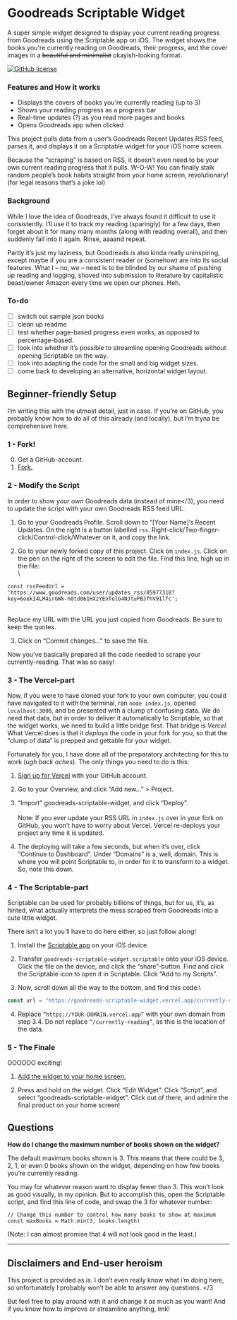 # Goodreads Scriptable Widget
A super simple widget designed to display your current reading progress from Goodreads using the Scriptable app on iOS. The widget shows the books you're currently reading on Goodreads, their progress, and the cover images in a ~~beautiful and minimalist~~ okayish-looking format.

[![GitHub license](https://img.shields.io/badge/License-MIT-blue.svg)](LICENSE)

### Features and How it works

- Displays the covers of books you're currently reading (up to 3)
- Shows your reading progress as a progress bar
- Real-time updates (?) as you read more pages and books
- Opens Goodreads app when clicked

This project pulls data from a user’s Goodreads Recent Updates RSS feed, parses it, and displays it on a Scriptable widget for your iOS home screen.

Because the “scraping” is based on RSS, it doesn’t even need to be your own current reading progress that it pulls. W-O-W! You can finally stalk random people’s book habits straight from your home screen, revolutionary! (for legal reasons that’s a joke lol)

### Background
While I love the idea of Goodreads, I’ve always found it difficult to use it consistently. I’ll use it to track my reading (sparingly) for a few days, then forget about it for many many months (along with reading overall), and then suddenly fall into it again. Rinse, aaaand repeat.

Partly it’s just my laziness, but Goodreads is also kinda really uninspiring, except maybe if you are a consistent reader or (somehow) are into its social features. What I – no, *we* – need is to be blinded by our shame of pushing up reading and logging, shoved into submission to literature by capitalistic beast/owner Amazon every time we open our phones. Heh.

### To-do
- [ ] switch out sample json books
- [ ] clean up readme
- [ ] test whether page-based progress even works, as opposed to percentage-based.
- [ ] look into whether it’s possible to streamline opening Goodreads without opening Scriptable on the way.
- [ ] look into adapting the code for the small and big widget sizes.
- [ ] come back to developing an alternative, horizontal widget layout.
  
## Beginner-friendly Setup
I’m writing this with the utmost detail, just in case. If you’re on GitHub, you probably know how to do all of this already (and locally), but I’m tryna be comprehensive here. 

### 1 - Fork!
0. Get a GitHub-account.
1. [Fork.](https://docs.github.com/en/pull-requests/collaborating-with-pull-requests/working-with-forks/fork-a-repo?tool=webui#forking-a-repository)

### 2 - Modify the Script
In order to show *your own* Goodreads data (instead of mine</3), you need to update the script with your own Goodreads RSS feed URL.

1. Go to your Goodreads Profile. Scroll down to “[Your Name]’s Recent Updates. On the right is a button labelled `rss`. Right-click/Two-finger-click/Control-click/Whatever on it, and copy the link.

2. Go to your newly forked copy of this project. Click on `index.js`. Click on the pen on the right of the screen to edit the file. Find this line, high up in the file:\
\
```
const rssFeedUrl = 'https://www.goodreads.com/user/updates_rss/85977318?key=6oekI4LM4irGWk-h0td061HXzYEnTelG4NJtuPBJfhV91lfc';
```
\
Replace my URL with the URL you just copied from Goodreads. Be sure to keep the quotes.

3. Click on “Commit changes...” to save the file.

Now you’ve basically prepared all the code needed to scrape your currently-reading. That was so easy!

### 3 - The Vercel-part
Now, if you were to have cloned your fork to your own computer, you could have navigated to it with the terminal, ran `node index.js`, opened `localhost:3000`, and be presented with a clump of confusing data. We do need that data, but in order to deliver it automatically to Scriptable, so that the widget works, we need to build a little bridge first. That bridge is *Vercel*. What Vercel does is that it *deploys* the code in your fork for you, so that the “clump of data” is prepped and gettable for your widget.

Fortunately for you, I have done all of the preparatory architecting for this to work (*ugh back aches*). The only things you need to do is this:

1. [Sign up for Vercel](https://vercel.com/signup) with your GitHub account.
2. Go to your Overview, and click “Add new...” > Project.

3. “Import” goodreads-scriptable-widget, and click “Deploy”.\
\
Note: If you ever update your RSS URL in ```index.js``` over in your fork on GitHub, you won’t have to worry about Vercel. Vercel re-deploys your project any time it is updated.

4. The deploying will take a few seconds, but when it’s over, click “Continue to Dashboard”. Under “Domains” is a, well, domain. This is where you will point Scriptable to, in order for it to transform to a widget. So, note this down. 

### 4 - The Scriptable-part
Scriptable can be used for probably billions of things, but for us, it’s, as hinted, what actually interprets the mess scraped from Goodreads into a cute little widget.

There isn’t a lot you’ll have to do here either, so just follow along!

1. Install the [Scriptable app](https://apps.apple.com/us/app/scriptable/id1405459188) on your iOS device.

2. Transfer ```goodreads-scriptable-widget.scriptable``` onto your iOS device. Click the file on the device, and click the “share”-button. Find and click the Scriptable icon to open it in Scriptable. Click “Add to my Scripts”.

3. Now, scroll down all the way to the bottom, and find this code:\
```javascript
const url = "https://goodreads-scriptable-widget.vercel.app/currently-reading"   // Edit endpoint to "/testTwoItems" or "/testThreeItems" for visual testing
```

4. Replace ```”https://YOUR-DOMAIN.vercel.app”``` with your own domain from step 3.4. Do not replace ```”/currently-reading”```, as this is the location of the data.

### 5 - The Finale
OOOOOO exciting!

1. [Add the widget to your home screen.](https://support.apple.com/en-us/118610)

2. Press and hold on the widget. Click “Edit Widget”. Click “Script”, and select “goodreads-scriptable-widget”. Click out of there, and admire the final product on your home screen!


## Questions

**How do I change the maximum number of books shown on the widget?**

The default maximum books shown is 3. This means that there could be 3, 2, 1, or even 0 books shown on the widget, depending on how few books you’re currently reading.

You may for whatever reason want to display fewer than 3. This won’t look as good visually, in my opinion. But to accomplish this, open the Scriptable script, and find this line of code, and swap the 3 for whatever number:

  ```
  // Change this number to control how many books to show at maximum
  const maxBooks = Math.min(3, books.length)
  ```

(Note: I can almost promise that 4 will not look good in the least.)
  
  ---

## Disclaimers and End-user heroism
This project is provided as is. I don’t even really know what i’m doing here, so unfortunately I probably won’t be able to answer any questions. </3

But feel free to play around with it and change it as much as you want! And if you know how to improve or streamline anything, lmk!